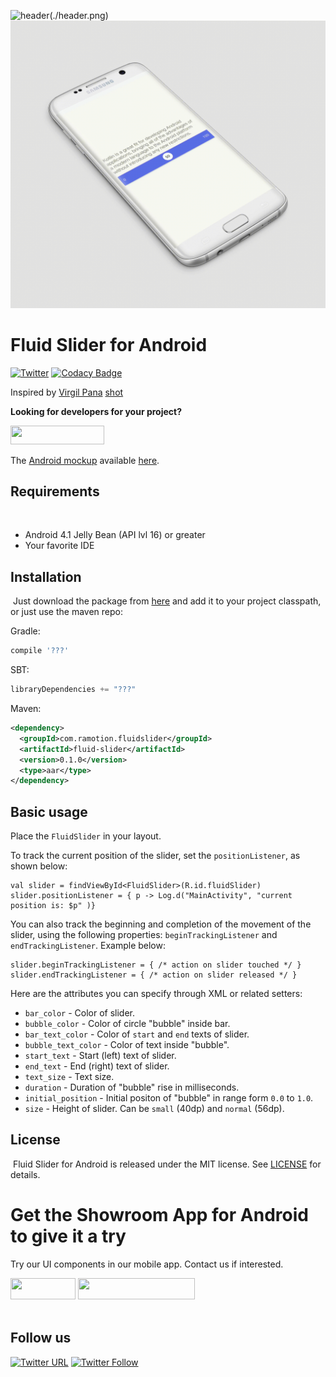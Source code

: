 ![header(./header.png)](https://ramotion.com?utm_source=gthb&utm_medium=special&utm_campaign=fluid-slider-android-logo)
![animation](./Fluid-slider.gif)

# Fluid Slider for Android
[![Twitter](https://img.shields.io/badge/Twitter-@Ramotion-blue.svg?style=flat)](http://twitter.com/Ramotion)
[![Codacy Badge](https://api.codacy.com/project/badge/Grade/92bd2e49f7e543cd8748c670b9e52ca7)](https://www.codacy.com/app/dvg4000/fluid-slider-android?utm_source=github.com&amp;utm_medium=referral&amp;utm_content=Ramotion/fluid-slider-android&amp;utm_campaign=Badge_Grade)

Inspired by [Virgil Pana](https://dribbble.com/virgilpana) [shot](https://dribbble.com/shots/3868232-Fluid-Slider)

**Looking for developers for your project?**

<a href="https://ramotion.com?utm_source=gthb&utm_medium=special&utm_campaign=fluid-slider-android-contact-us/#Get_in_Touch" > <img src="https://github.com/Ramotion/navigation-stack/raw/master/contact_our_team@2x.png" width="150" height="30"></a>

The [Android mockup](https://store.ramotion.com/product/samsung-galaxy-s8-mockups?utm_source=gthb&utm_medium=special&utm_campaign=fluid-slider-android) available [here](https://store.ramotion.com/product/samsung-galaxy-s8-mockups?utm_source=gthb&utm_medium=special&utm_campaign=fluid-slider-android).

## Requirements
​
- Android 4.1 Jelly Bean (API lvl 16) or greater
- Your favorite IDE

## Installation
​
Just download the package from [here]() and add it to your project classpath, or just use the maven repo:

Gradle:
```groovy
compile '???'
```
SBT:
```scala
libraryDependencies += "???"
```
Maven:
```xml
<dependency>
  <groupId>com.ramotion.fluidslider</groupId>
  <artifactId>fluid-slider</artifactId>
  <version>0.1.0</version>
  <type>aar</type>
</dependency>
```


## Basic usage

Place the `FluidSlider` in your layout.

To track the current position of the slider, set the `positionListener`, as shown below:
```
val slider = findViewById<FluidSlider>(R.id.fluidSlider)
slider.positionListener = { p -> Log.d("MainActivity", "current position is: $p" )}
```

You can also track the beginning and completion of the movement of the slider, using the following properties:
`beginTrackingListener` and` endTrackingListener`. Example below:
```
slider.beginTrackingListener = { /* action on slider touched */ }
slider.endTrackingListener = { /* action on slider released */ }
```

Here are the attributes you can specify through XML or related setters:
* `bar_color` - Color of slider.
* `bubble_color` - Color of circle "bubble" inside bar.
* `bar_text_color` - Color of `start` and `end` texts of slider.
* `bubble_text_color` - Color of text inside "bubble".
* `start_text` - Start (left) text of slider.
* `end_text` - End (right) text of slider.
* `text_size` - Text size.
* `duration` - Duration of "bubble" rise in milliseconds.
* `initial_position` - Initial positon of "bubble" in range form `0.0` to `1.0`.
* `size` - Height of slider. Can be `small` (40dp) and `normal` (56dp).

## License
​
Fluid Slider for Android is released under the MIT license.
See [LICENSE](./LICENSE) for details.

# Get the Showroom App for Android to give it a try
Try our UI components in our mobile app. Contact us if interested.

<a href="https://play.google.com/store/apps/details?id=com.ramotion.showroom" >
<img src="https://raw.githubusercontent.com/Ramotion/react-native-circle-menu/master/google_play@2x.png" width="104" height="34"></a>
<a href="https://ramotion.com/?utm_source=gthb&utm_medium=special&utm_campaign=fluid-slider-android-contact-us/#Get_in_Touch">
<img src="https://github.com/ramotion/gliding-collection/raw/master/contact_our_team@2x.png" width="187" height="34"></a>
<br>
<br>

## Follow us

[![Twitter URL](https://img.shields.io/twitter/url/http/shields.io.svg?style=social)](https://twitter.com/intent/tweet?text=https://github.com/Ramotion/fluid-slider-android)
[![Twitter Follow](https://img.shields.io/twitter/follow/ramotion.svg?style=social)](https://twitter.com/ramotion)
